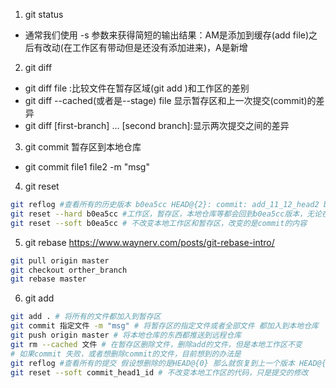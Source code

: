 1. git status
* 通常我们使用 -s 参数来获得简短的输出结果：AM是添加到缓存(add file)之后有改动(在工作区有带动但是还没有添加进来)，A是新增
2. git diff 
* git diff file :比较文件在暂存区域(git add )和工作区的差别
* git diff --cached(或者是--stage) file 显示暂存区和上一次提交(commit)的差异
* git diff [first-branch] ... [second branch]:显示两次提交之间的差异
3. git commit 暂存区到本地仓库
* git commit file1 file2 -m "msg"
4. git reset 
```bash
git reflog #查看所有的历史版本 b0ea5cc HEAD@{2}: commit: add_11_12_head2 b0ea5cc就是版本号
git reset --hard b0ea5cc #工作区，暂存区，本地仓库等都会回到b0ea5cc版本，无论在执行命令之前做了多少改动都会被撤销，回退到b0ea5cc版本
git reset --soft b0ea5cc # 不改变本地工作区和暂存区，改变的是commit的内容
```
5. git rebase
https://www.waynerv.com/posts/git-rebase-intro/
```bash
git pull origin master
git checkout orther_branch
git rebase master
```
6. git add
```bash
git add . # 将所有的文件都加入到暂存区
git commit 指定文件 -m "msg" # 将暂存区的指定文件或者全部文件 都加入到本地仓库
git push origin master # 将本地仓库的东西都推送到远程仓库
git rm --cached 文件 # 在暂存区删除文件，删除add的文件，但是本地工作区不变
# 如果commit 失败，或者想删除commit的文件，目前想到的办法是
git reflog #查看所有的提交 假设想删除的是HEAD@{0} 那么就恢复到上一个版本 HEAD@{1} 查看 HEAD@{1}前面的commit_head1_id
git reset --soft commit_head1_id # 不改变本地工作区的代码，只是提交的修改
```